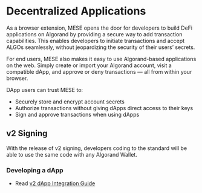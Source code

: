 # Decentralized Applications

As a browser extension, MESE opens the door for developers to build DeFi applications on Algorand by providing a secure way to add transaction capabilities. This enables developers to initiate transactions and accept ALGOs seamlessly, without jeopardizing the security of their users’ secrets.

For end users, MESE also makes it easy to use Algorand-based applications on the web. Simply create or import your Algorand account, visit a compatible dApp, and approve or deny transactions — all from within your browser.

DApp users can trust MESE to:

- Securely store and encrypt account secrets
- Authorize transactions without giving dApps direct access to their keys
- Sign and approve transactions when using dApps

## v2 Signing

With the release of v2 signing, developers coding to the standard will be able to use the same code with any Algorand Wallet.

### Developing a dApp

- Read [v2 dApp Integration Guide](docs/dApp-integration.md)
